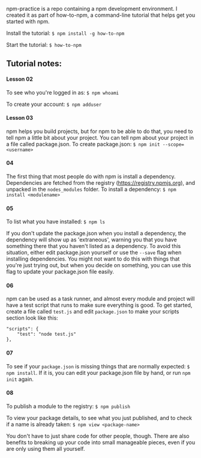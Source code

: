 npm-practice is a repo containing a npm development environment. I created it as part of how-to-npm, a command-line tutorial that helps get you started with npm.

Install the tutorial: `$ npm install -g how-to-npm`

Start the tutorial: `$ how-to-npm`

## Tutorial notes: 

#### Lesson 02

To see who you're logged in as: `$ npm whoami`

To create your account: `$ npm adduser`

#### Lesson 03 

npm helps you build projects, but for npm to be able to do that, you need to tell npm a little bit about your project. You can tell npm about your project in a file called package.json. To create package.json: `$ npm init --scope=<username>`


#### 04

The first thing that most people do with npm is install a dependency. Dependencies are fetched from the registry (https://registry.npmjs.org), and unpacked in the `nodes_modules` folder. To install a dependency: `$ npm install <modulename>`

#### 05

To list what you have installed: `$ npm ls`

If you don't update the package.json when you install a dependency, the dependency will show up as 'extraneous', warning you that you have something there that you haven't listed as a dependency. To avoid this situation, either edit package.json yourself or use the `--save` flag when installing dependencies. You might not want to do this with things that you're just trying out, but when you decide on something, you can use this flag to update your package.json file easily. 

#### 06 

npm can be used as a task runner, and almost every module and project will have a test script that runs to make sure everything is good. To get started, create a file called `test.js` and edit `package.json` to make your scripts section look like this: 

    "scripts": {
        "test": "node test.js"
    },

#### 07

To see if your `package.json` is missing things that are normally expected: `$ npm install`. If it is, you can edit your package.json file by hand, or run `npm init` again.

#### 08

To publish a module to the registry: `$ npm publish`

To view your package details, to see what you just published, and to check if a name is already taken: `$ npm view <package-name>`

You don't have to just share code for other people, though. There are also benefits to breaking up your code into small manageable pieces, even if you are only using them all yourself.

    